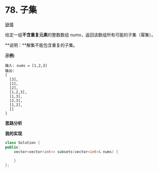 # 78. 子集

[链接](https://leetcode-cn.com/problems/subsets/description/)

给定一组**不含重复元素**的整数数组 *nums*，返回该数组所有可能的子集（幂集）。

**说明：**解集不能包含重复的子集。

**示例:**

```
输入: nums = [1,2,3]
输出:
[
  [3],
  [1],
  [2],
  [1,2,3],
  [1,3],
  [2,3],
  [1,2],
  []
]
```

**思路分析**

**我的实现**

```c++
class Solution {
public:
    vector<vector<int>> subsets(vector<int>& nums) {
        
    }
};
```


